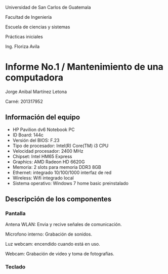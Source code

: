 Universidad de San Carlos de Guatemala

Facultad de Ingeniería

Escuela de ciencias y sistemas

Prácticas iniciales

Ing. Floriza Avila

# Informe No.1 / Mantenimiento de una computadora

Jorge Anibal Martínez Letona

Carné: 201317952


## Información del equipo
- HP Pavilion dv6 Notebook PC
- ID Board: 144c
- Versión del BIOS: F.23
- Tipo de procesador: Intel(R) Core(TM) i3 CPU
- Velocidad procesador: 2400 MHz
- Chipset: Intel HM65 Express
- Graphics: AMD Radeon HD 6620G
- Memoria: 2 slots para memoria DDR3 8GB
- Ethernet: integrado 10/100/1000 interfaz de red
- Wireless: Wifi integrado local
- Sistema operativo: Windows 7 home basic preinstalado

## Descripción de los componentes
### Pantalla
Antena WLAN: Envia y recive señales de comunicación.

Microfono interno: Grabación de sonidos.

Luz webcam: encendido cuando está en uso.

Webcam: Grabación de video y toma de fotografías.

### Teclado


